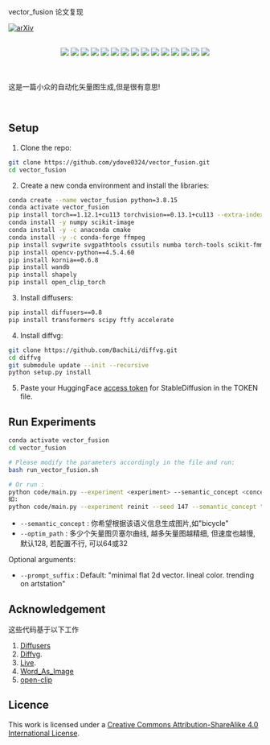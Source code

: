 vector_fusion 论文复现



[![arXiv](https://img.shields.io/badge/📃-arXiv%20-red.svg)](https://arxiv.org/abs/2211.11319)

<br>
<div align="center">
    <img src="images/bicycle.png">
    <img src="images/shiba_inu.png">
    <img src="images/owl.png"> 
    <img src="images/train.png">
    <img src="images/warrior.png">
    <img src="images/fox.png">
    <img src="images/frog.png">
    <img src="images/panda.png">
    <img src="images/spaceship.png">
    <img src="images/coffeemachine.png">
    <img src="images/saxophone.png">
    <img src="images/pyramid.png"> 
    <img src="images/crown.png">
    <img src="images/Avocado.png">
    <img src="images/Eiffel_Tower.png">
</div>
<br><br>

这是一篇小众的自动化矢量图生成,但是很有意思!



<br>

## Setup

1. Clone the repo:
```bash
git clone https://github.com/ydove0324/vector_fusion.git
cd vector_fusion
```
2. Create a new conda environment and install the libraries:
```bash
conda create --name vector_fusion python=3.8.15
conda activate vector_fusion
pip install torch==1.12.1+cu113 torchvision==0.13.1+cu113 --extra-index-url https://download.pytorch.org/whl/cu113
conda install -y numpy scikit-image
conda install -y -c anaconda cmake
conda install -y -c conda-forge ffmpeg
pip install svgwrite svgpathtools cssutils numba torch-tools scikit-fmm easydict visdom freetype-py shapely
pip install opencv-python==4.5.4.60  
pip install kornia==0.6.8
pip install wandb
pip install shapely
pip install open_clip_torch
```

3. Install diffusers:
```bash
pip install diffusers==0.8
pip install transformers scipy ftfy accelerate
```
4. Install diffvg:
```bash
git clone https://github.com/BachiLi/diffvg.git
cd diffvg
git submodule update --init --recursive
python setup.py install
```

5. Paste your HuggingFace [access token](https://huggingface.co/settings/tokens) for StableDiffusion in the TOKEN file.
## Run Experiments 
```bash
conda activate vector_fusion
cd vector_fusion

# Please modify the parameters accordingly in the file and run:
bash run_vector_fusion.sh

# Or run :
python code/main.py --experiment <experiment> --semantic_concept <concept> --seed <seed> 
如:
python code/main.py --experiment reinit --seed 147 --semantic_concept "bicycle" --optim_path 128 
```
* ```--semantic_concept``` : 你希望根据该语义信息生成图片,如"bicycle"
* ```--optim_path``` :  多少个矢量图贝塞尔曲线, 越多矢量图越精细, 但速度也越慢, 默认128, 若配置不行, 可以64或32

Optional arguments:
* ```--prompt_suffix``` : Default: "minimal flat 2d vector. lineal color. trending on artstation"








## Acknowledgement
这些代码基于以下工作
1. [Diffusers](https://github.com/huggingface/diffusers) 
2. [Diffvg](https://github.com/BachiLi/diffvg). 
3. [Live](https://github.com/Picsart-AI-Research/LIVE-Layerwise-Image-Vectorization).
4. [Word_As_Image](https://github.com/Shiriluz/Word-As-Image)
5. [open-clip](https://github.com/mlfoundations/open_clip)
    
    
## Licence
This work is licensed under a [Creative Commons Attribution-ShareAlike 4.0 International License](http://creativecommons.org/licenses/by-sa/4.0/).

